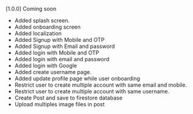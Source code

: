 [1.0.0] Coming soon
* Added splash screen.
* Added onboarding screen
* Added localization
* Added Signup with Mobile and OTP
* Added Signup with Email and password
* Added login with Mobile and OTP
* Added login with email and password
* Added login with Google
* Added create username page.
* Added update profile page while user onboarding
* Restrict user to create multiple account with same email and mobile.
* Restrict user to create multiple account with same username.
* Create Post and save to firestore database
* Upload multiples image files in post